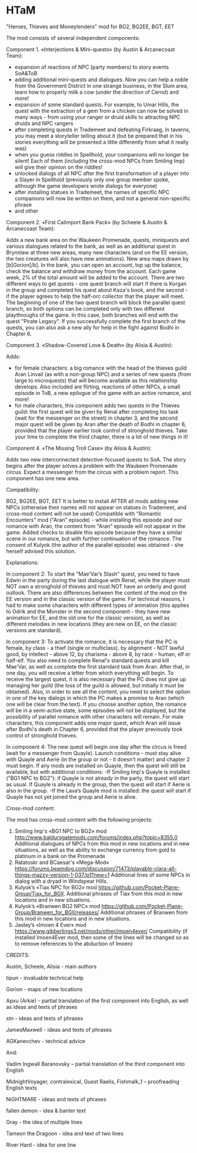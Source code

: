 # HTaM
"Heroes, Thieves and Moneylenders" mod for BG2, BG2EE, BGT, EET

The mod consists of several independent components:

Component 1. «Interjections & Mini-quests» (by Austin & Arcanecoast Team):

- expansion of reactions of NPC (party members) to story events SoA&ToB
- adding additional mini-quests and dialogues. Now you can help a noble from the Government District in one strange business, in the Slum area, learn how to properly milk a cow (under the direction of Cernd) and more!
- expansion of some standard quests. For example, to Umar Hills, the quest with the extraction of a gem from a chicken can now be solved in many ways - from using your ranger or druid skills to attracting NPC druids and NPC rangers
- after completing quests in Trademeet and defeating Firkraag, in taverns, you may meet a storyteller telling about it (but be prepared that in his stories everything will be presented a little differently from what it really was)
- when you guess riddles in Spellhold, your companions will no longer be silent! Each of them (including the cross-mod NPCs from Smiling Imp) will give their opinion on the riddles!
- unlocked dialogs of all NPC after the first transformation of a player into a Slayer in Spellhold (previously only one group member spoke, although the game developers wrote dialogs for everyone)
- after installing statues in Trademeet, the names of specific NPC companions will now be written on them, and not a general non-specific phrase
- and other

Component 2. «First Calimport Bank Pack» (by Scheele & Austin & Arcanecoast Team):

Adds a new bank area on the Waukeen Promenade, quests, miniquests and various dialogues related to the bank, as well as an additional quest in Brynnlaw at three new areas, many new characters (and on the EE version, the two creatures will also have new animations). New area maps drawn by [b]Gorion[/b].
In the bank, you can open an account, top up the balance, check the balance and withdraw money from the account. Each game week, 2% of the total amount will be added to the account.
There are two different ways to get quests - one quest branch will start if there is Korgan in the group and completed his quest about Kaza's book, and the second - if the player agrees to help the half-orc collector that the player will meet. 
The beginning of one of the two quest branch will block the parallel quest branch, so both options can be completed only with two different playthroughs of the game. 
In this case, both branches will end with the quest "Pirate Legacy".
If you successfully complete the first branch of the quests, you can also ask a new ally for help in the fight against Bodhi in Chapter 6.

Component 3. «Shadow-Covered Love & Death» (by Alisia & Austin):

Adds:
- for female characters: a big romance with the head of the thieves guild Aran Linvail (as with a non-group NPC) and a series of new quests (from large to microquests) that will become available as this relationship develops. Also included are flirting, reactions of other NPCs, a small episode in ToB, a new epilogue of the game with an active romance, and more!
- for male characters, this component adds two quests in the Thieves guild: the first quest will be given by Renal after completing his task (wait for the messenger on the street) in chapter 3, and the second major quest will be given by Aran after the death of Bodhi in chapter 6, provided that the player earlier took control of stronghold thieves.
Take your time to complete the third chapter, there is a lot of new things in it!

Component 4. «The Missing Troll Case» (by Alisia & Austin):

Adds two new interconnected detective-focused quests to SoA. The story begins after the player solves a problem with the Waukeen Promenade circus. Expect a messenger from the circus with a problem report.
This component has one new area.


Compatibility:

BG2, BG2EE, BGT, EET
It is better to install AFTER all mods adding new NPCs (otherwise their names will not appear on statues in Trademeet, and cross-mod content will not be used)
Compatible with "Romantic Encounters" mod ("Aran" episode) - while installing this episode and our romance with Aran, the content from "Aran" episode will not appear in the game. Added checks to disable this episode because they have a similar scene in our romance, but with further continuation of the romance. The consent of Kulyok (the author of the parallel episode) was obtained - she herself advised this solution.

Explanations:

In component 2:
To start the "Mae’Var’s Stash" quest, you need to have Edwin in the party during the last dialogue with Renal, while the player must NOT own a stronghold of thieves and must NOT have an orderly and good outlook.
There are also differences between the content of the mod on the EE version and in the classic version of the game. For technical reasons, I had to make some characters with different types of animation (this applies to Odrik and the Monster in the second component - they have new animation for EE, and the old one for the classic version), as well as different melodies in new locations (they are new on EE, on the classic versions are standard).

In component 3:
To activate the romance, it is necessary that the PC is female, by class - a thief (single or multiclass), by alignment - NOT lawful good, by intellect - above 12, by charisma - above 8, by race - human, elf or half-elf. You also need to complete Renal's standard quests and kill Mae'Var, as well as complete the first standard task from Aran. After that, in one day, you will receive a letter from which everything will begin.
To receive the largest quest, it is also necessary that the PC does not give up managing her guild (the loss of the guild is allowed, but initially it must be obtained).
Also, in order to see all the content, you need to select the option in one of the key dialogs in which the PC makes a promise to Aran (which one will be clear from the text). If you choose another option, the romance will be in a semi-active state, some episodes will not be displayed, but the possibility of parallel romance with other characters will remain.
For male characters, this component adds one major quest, which Aran will issue after Bodhi's death in Chapter 6, provided that the player previously took control of stronghold thieves.

In component 4:
The new quest will begin one day after the circus is freed (wait for a messenger from Quayle). Launch conditions - must stay alive with Quayle and Aerie (in the group or not - it doesn't matter) and chapter 2 must begin.
If any mods are installed on Quayle, then the quest will still be available, but with additional conditions:
-If Smiling Imp's Quayle is installed ("BG1 NPC to BG2"): if Quayle is not already in the party, the quest will start as usual. If Quayle is already in the group, then the quest will start if Aerie is also in the group.
-If the Lava’s Quayle mod is installed: the quest will start if Quayle has not yet joined the group and Aerie is alive.


Cross-mod content:

The mod has cross-mod content with the following projects:
1) Smiling Imp's «BG1 NPC to BG2» mod 
http://www.baldursgatemods.com/forums/index.php?topic=8355.0
Additional dialogues of NPCs from this mod in new locations and in new situations, as well as the ability to exchange currency from gold to platinum in a bank on the Promenade
2) Ratatoskr and BCaesar's «Mega-Mod»
https://forums.beamdog.com/discussion/71473/playable-clara-all-things-mazzy-version-1-037/p1?new=1 
Additional lines of some NPCs in dialog with a dryad in Windspear Hills.
3) Kulyok’s «Tiax NPC for BG2» mod 
https://github.com/Pocket-Plane-Group/Tiax_for_BGII. 
Additional phrases of Tiax from this mod in new locations and in new situations.
4) Kulyok’s «Branwen BG2 NPC» mod 
https://github.com/Pocket-Plane-Group/Branwen_for_BGII/releases/ 
Additional phrases of Branwen from this mod in new locations and in new situations.
5) Jastey’s «Imoen 4 Ever» mod 
https://www.gibberlings3.net/mods/other/imoen4ever/
Compatibility (if installed Imoen4Ever mod, then some of the lines will be changed so as to remove references to the abduction of Imoen)


CREDITS:

Austin, Scheele, Alisia - main authors

tipun - invaluable technical help

Gorion - maps of new locations

Apxu (Arkie) - partial translation of the first component into English, as well as ideas and texts of phrases

stn - ideas and texts of phrases

JamesMaxwell - ideas and texts of phrases

AGKanevchev - technical advice

And:

Vadim Ingwall Baranovsky – partial translation of the third component into English

MidnightVoyager, contralexical, Guest Raelis, Fishmalk_1 – proofreading English texts

NiGHTMARE - ideas and texts of phrases

fallen demon - idea & banter text

Gray - the idea of multiple lines

Tameon the Dragoon - idea and text of two lines

River Hard - idea for one line
